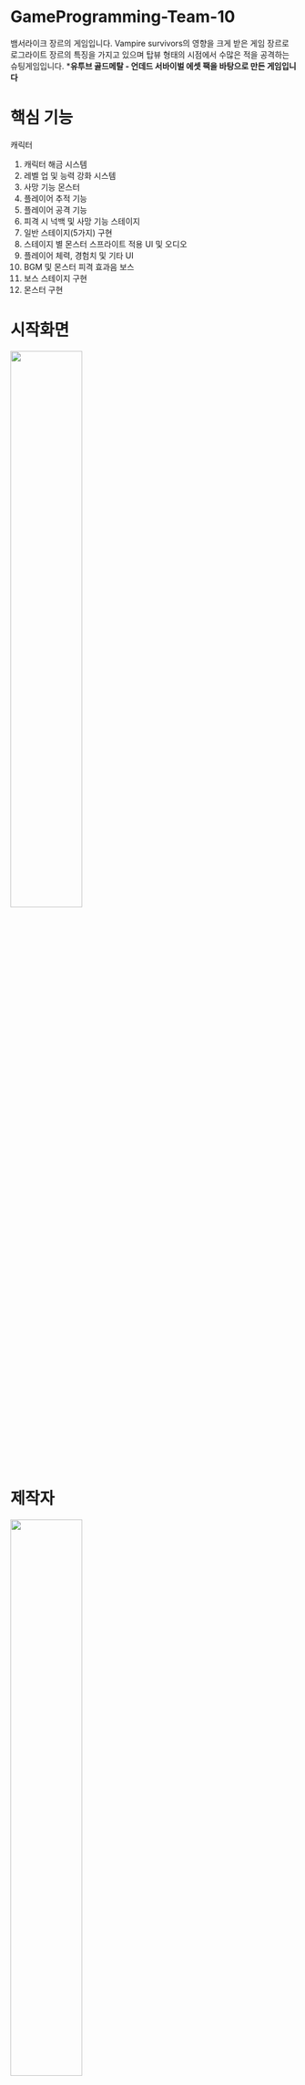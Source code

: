 # GameProgramming-Team-10
뱀서라이크 장르의 게임입니다.
Vampire survivors의 영향을 크게 받은 게임 장르로 로그라이트 장르의 특징을 가지고 있으며
탑뷰 형태의 시점에서 수많은 적을 공격하는 슈팅게임입니다.
***유투브 골드메탈 - 언데드 서바이벌 에셋 팩을 바탕으로 만든 게임입니다**


# 핵심 기능
  캐릭터
1. 캐릭터 해금 시스템
2. 레벨 업 및 능력 강화 시스템
3. 사망 기능
   몬스터
1. 플레이어 추적 기능
2. 플레이어 공격 기능
3. 피격 시 넉백 및 사망 기능
   스테이지
1. 일반 스테이지(5가지) 구현
2. 스테이지 별 몬스터 스프라이트 적용
   UI 및 오디오
1. 플레이어 체력, 경험치 및 기타 UI
2. BGM 및 몬스터 피격 효과음
   보스
1. 보스 스테이지 구현
2. 몬스터 구현


# 시작화면
<img src = "https://user-images.githubusercontent.com/97091329/247165231-437c5892-f030-40d5-a494-006c944139db.PNG" width="50%"></img>

# 제작자
<img src = "https://user-images.githubusercontent.com/97091329/247166943-83993c2d-93cb-4f2e-b432-888e1c8e871a.PNG" width="50%"></img>

# 맵선택 
<img src = "https://user-images.githubusercontent.com/97091329/247166958-b1907539-c398-4f21-a492-7406a3706f8b.PNG" width="50%"></img>

Ground Snow Cave Lava Swamp 총 5개의 일반맵과 보스맵으로 구성되어 있습니다.

# 캐릭터선택
<img src = "https://user-images.githubusercontent.com/97091329/247166987-2d430b04-1127-4f00-891a-d07e50d8b220.PNG" width="50%"></img>

맵 시작할 때마다 캐릭터를 선택할 수 있으며, 조건 달성시 잠겨있는 캐릭터를 선택할 수 있습니다.

# GroundMap
<img src = "https://user-images.githubusercontent.com/97091329/247167008-d36d035a-d0fa-41af-956f-612f46b68306.PNG" width="50%"></img>

가장 기본적인 맵입니다.

# HellMap
<img src = "https://user-images.githubusercontent.com/97091329/247167039-c70e7d0a-1740-4e43-9d37-36bf3405585b.PNG" width="50%"></img>

용암이 있는 맵입니다.
용암에 닿을시 지속적인 데미지를 얻으며 이동 속도가 감소합니다.

# SwampMap
<img src = "https://user-images.githubusercontent.com/97091329/247167066-e6d6db30-e44e-4fdd-aefb-4c07bb79f92e.PNG" width="50%"></img>

늪지대(파란 구역)을 지날 때 이동 속도가 감소합니다.

# CavaMap(시야 밝을 때)
<img src = "https://user-images.githubusercontent.com/97091329/247167103-c0ae2bd4-e0b9-4622-80f5-c79725c91502.PNG" width="50%"></img>

동굴 맵입니다.
몬스터는 공중 몬스터로 지형 이동에 제약이 없지만 캐릭터는 낭떠러지를 지나지 못합니다.
랜덤한 시간에 시야가 제한됩니다.

# CaveMap(시야 어두울 때)
<img src = "https://user-images.githubusercontent.com/97091329/247167122-f2bd0627-6a40-4da5-8bb6-facc82c9c0ff.PNG" width="50%"></img>

# SnowMap
<img src = "https://user-images.githubusercontent.com/97091329/247167167-735f0d1a-59c5-462f-9cf0-e445c607018b.PNG" width="50%"></img>

스노우 맵입니다.
얼음 위를 지날 때 이동 속도가 빨라지며, 소량의 데미지를 얻습니다.
움직이는 펭귄에 닿을 시 캐릭터를 밀어내고, 데미지를 얻습니다.

# BossMap
<img src = "https://user-images.githubusercontent.com/97091329/247167198-6c47611f-cd88-42c8-a7f8-24b8295aadc1.PNG" width="50%"></img>

보스 맵입니다.
시작과 동시에 15레벨이 되며 레벨업 한 만큼 무기를 업그레이드 한 후 게임을 시작합니다.
